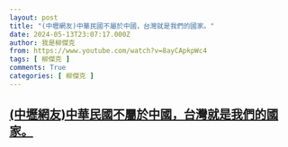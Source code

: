```yaml
---
layout: post
title: "(中壢網友)中華民國不屬於中國，台灣就是我們的國家。"
date: 2024-05-13T23:07:17.000Z
author: 我是柳傑克
from: https://www.youtube.com/watch?v=8ayCApkpWc4
tags: [ 柳傑克 ]
comments: True
categories: [ 柳傑克 ]
---
```

<!--1715641637000-->
[(中壢網友)中華民國不屬於中國，台灣就是我們的國家。](https://www.youtube.com/watch?v=8ayCApkpWc4)
------

<div>

</div>

